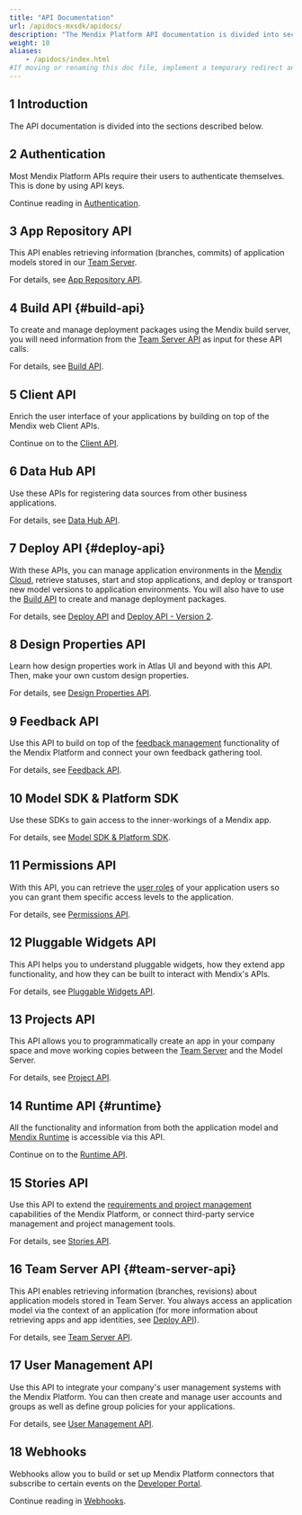 ```yaml
---
title: "API Documentation"
url: /apidocs-mxsdk/apidocs/
description: "The Mendix Platform API documentation is divided into sections such as Runtime, Client, Feedback, and Deploy."
weight: 10
aliases:
    - /apidocs/index.html
#If moving or renaming this doc file, implement a temporary redirect and let the respective team know they should update the URL in the product. See Mapping to Products for more details.
---
```


## 1 Introduction

The API documentation is divided into the sections described below.

## 2 Authentication

Most Mendix Platform APIs require their users to authenticate themselves. This is done by using API keys.

Continue reading in [Authentication](/apidocs-mxsdk/apidocs/authentication/).

## 3 App Repository API

This API enables retrieving information (branches, commits) of application models stored in our [Team Server](/developerportal/collaborate/team-server/).

For details, see [App Repository API](/apidocs-mxsdk/apidocs/app-repository-api/).


## 4 Build API {#build-api}

To create and manage deployment packages using the Mendix build server, you will need information from the [Team Server API](#team-server-api) as input for these API calls.

For details, see [Build API](/apidocs-mxsdk/apidocs/build-api/).

## 5 Client API

Enrich the user interface of your applications by building on top of the Mendix web Client APIs.

Continue on to the [Client API](/apidocs-mxsdk/apidocs/client-api/).

## 6 Data Hub API

Use these APIs for registering data sources from other business applications.

For details, see [Data Hub API](/apidocs-mxsdk/apidocs/data-hub-apis/).

## 7 Deploy API {#deploy-api}

With these APIs, you can manage application environments in the [Mendix Cloud](/developerportal/deploy/mendix-cloud-deploy/), retrieve statuses, start and stop applications, and deploy or transport new model versions to application environments. You will also have to use the [Build API](#build-api) to create and manage deployment packages.

For details, see [Deploy API](/apidocs-mxsdk/apidocs/deploy-api/) and [Deploy API - Version 2](/apidocs-mxsdk/apidocs/deploy-api-2/).

## 8 Design Properties API

Learn how design properties work in Atlas UI and beyond with this API. Then, make your own custom design properties.

For details, see [Design Properties API](/apidocs-mxsdk/apidocs/design-properties/).

## 9 Feedback API

Use this API to build on top of the [feedback management](/developerportal/collaborate/feedback/) functionality of the Mendix Platform and connect your own feedback gathering tool.

For details, see [Feedback API](/apidocs-mxsdk/apidocs/feedback-api/).

## 10 Model SDK & Platform SDK

Use these SDKs to gain access to the inner-workings of a Mendix app.

For details, see [Model SDK & Platform SDK](/apidocs-mxsdk/apidocs/model-platform-sdk/).

## 11 Permissions API

With this API, you can retrieve the [user roles](/refguide/user-roles/) of your application users so you can grant them specific access levels to the application.

For details, see [Permissions API](/apidocs-mxsdk/apidocs/permissions-api/).

## 12 Pluggable Widgets API

This API helps you to understand pluggable widgets, how they extend app functionality, and how they can be built to interact with Mendix's APIs.

For details, see [Pluggable Widgets API](/apidocs-mxsdk/apidocs/pluggable-widgets/).

## 13 Projects API

This API allows you to programmatically create an app in your company space and move working copies between the [Team Server](/developerportal/collaborate/team-server/) and the Model Server.

For details, see [Project API](/apidocs-mxsdk/apidocs/projects-api/).

## 14 Runtime API {#runtime}

All the functionality and information from both the application model and [Mendix Runtime](/refguide/runtime/) is accessible via this API.

Continue on to the [Runtime API](/apidocs-mxsdk/apidocs/runtime-api/).

## 15 Stories API

Use this API to extend the [requirements and project management](/developerportal/collaborate/stories/) capabilities of the Mendix Platform, or connect third-party service management and project management tools.

For details, see [Stories API](/apidocs-mxsdk/apidocs/stories-api/).

## 16 Team Server API {#team-server-api}

This API enables retrieving information (branches, revisions) about application models stored in Team Server. You always access an application model via the context of an application (for more information about retrieving apps and app identities, see [Deploy API](#deploy-api)).

For details, see [Team Server API](/apidocs-mxsdk/apidocs/team-server-api/).

## 17 User Management API

Use this API to integrate your company's user management systems with the Mendix Platform. You can then create and manage user accounts and groups as well as define group policies for your applications.

For details, see [User Management API](/apidocs-mxsdk/apidocs/user-management-api/).

## 18 Webhooks

Webhooks allow you to build or set up Mendix Platform connectors that subscribe to certain events on the [Developer Portal](/developerportal/).

Continue reading in [Webhooks](/apidocs-mxsdk/apidocs/webhooks-sprints/).
